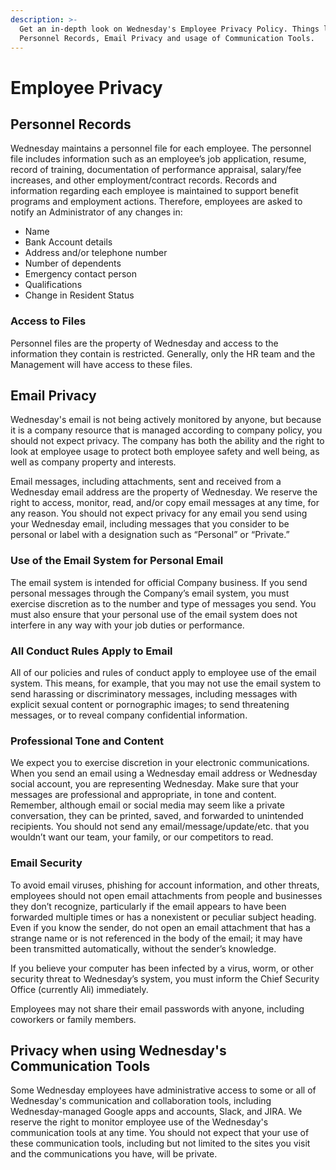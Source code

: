 ```yaml
---
description: >-
  Get an in-depth look on Wednesday's Employee Privacy Policy. Things like
  Personnel Records, Email Privacy and usage of Communication Tools.
---
```


# Employee Privacy

## Personnel Records

Wednesday maintains a personnel file for each employee. The personnel file includes information such as an employee’s job application, resume, record of training, documentation of performance appraisal, salary/fee increases, and other employment/contract records. Records and information regarding each employee is maintained to support benefit programs and employment actions. Therefore, employees are asked to notify an Administrator of any changes in:

* Name
* Bank Account details
* Address and/or telephone number
* Number of dependents
* Emergency contact person
* Qualifications
* Change in Resident Status

### Access to Files

Personnel files are the property of Wednesday and access to the information they contain is restricted. Generally, only the HR team and the Management will have access to these files.

## Email Privacy

Wednesday's email is not being actively monitored by anyone, but because it is a company resource that is managed according to company policy, you should not expect privacy. The company has both the ability and the right to look at employee usage to protect both employee safety and well being, as well as company property and interests.

Email messages, including attachments, sent and received from a Wednesday email address are the property of Wednesday. We reserve the right to access, monitor, read, and/or copy email messages at any time, for any reason. You should not expect privacy for any email you send using your Wednesday email, including messages that you consider to be personal or label with a designation such as “Personal” or “Private.”

### Use of the Email System for Personal Email

The email system is intended for official Company business. If you send personal messages through the Company’s email system, you must exercise discretion as to the number and type of messages you send. You must also ensure that your personal use of the email system does not interfere in any way with your job duties or performance.

### All Conduct Rules Apply to Email

All of our policies and rules of conduct apply to employee use of the email system. This means, for example, that you may not use the email system to send harassing or discriminatory messages, including messages with explicit sexual content or pornographic images; to send threatening messages, or to reveal company confidential information.

### Professional Tone and Content

We expect you to exercise discretion in your electronic communications. When you send an email using a Wednesday email address or Wednesday social account, you are representing Wednesday. Make sure that your messages are professional and appropriate, in tone and content. Remember, although email or social media may seem like a private conversation, they can be printed, saved, and forwarded to unintended recipients. You should not send any email/message/update/etc. that you wouldn’t want our team, your family, or our competitors to read.

### Email Security

To avoid email viruses, phishing for account information, and other threats, employees should not open email attachments from people and businesses they don’t recognize, particularly if the email appears to have been forwarded multiple times or has a nonexistent or peculiar subject heading. Even if you know the sender, do not open an email attachment that has a strange name or is not referenced in the body of the email; it may have been transmitted automatically, without the sender’s knowledge.

If you believe your computer has been infected by a virus, worm, or other security threat to Wednesday’s system, you must inform the Chief Security Office (currently Ali) immediately.

Employees may not share their email passwords with anyone, including coworkers or family members.

## Privacy when using Wednesday's Communication Tools

Some Wednesday employees have administrative access to some or all of Wednesday's communication and collaboration tools, including Wednesday-managed Google apps and accounts, Slack, and JIRA. We reserve the right to monitor employee use of the Wednesday's communication tools at any time. You should not expect that your use of these communication tools, including but not limited to the sites you visit and the communications you have, will be private.
